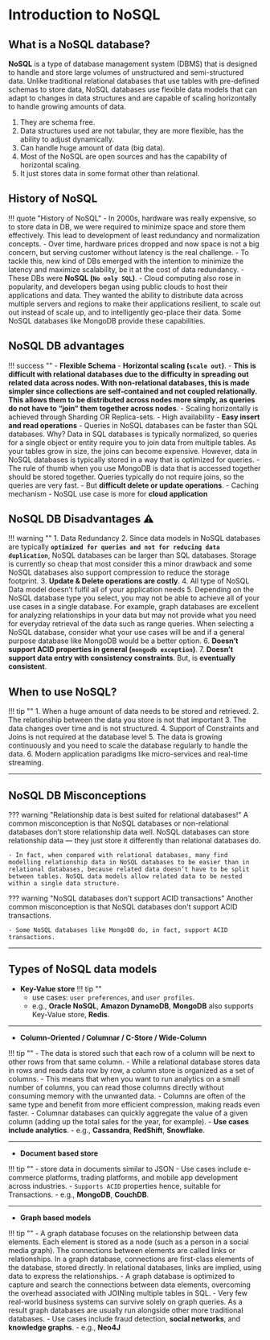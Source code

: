 # Introduction to NoSQL


## What is a NoSQL database?

**NoSQL** is a type of database management system (DBMS) that is designed to handle and store large volumes of unstructured and semi-structured data. Unlike traditional relational databases that use tables with pre-defined schemas to store data, NoSQL databases use flexible data models that can adapt to changes in data structures and are capable of scaling horizontally to handle growing amounts of data.

1. They are schema free.
2. Data structures used are not tabular, they are more flexible, has the ability to adjust dynamically.
3. Can handle huge amount of data (big data).
4. Most of the NoSQL are open sources and has the capability of horizontal scaling.
5. It just stores data in some format other than relational.


## History of NoSQL


!!! quote "History of NoSQL"
	- In 2000s, hardware was really expensive, so to store data in DB, we were required to minimize space and store them effectively. This lead to development of least redundancy and normalization concepts.
	- Over time, hardware prices dropped and now space is not a big concern, but serving customer without latency is the real challenge.
	- To tackle this, new kind of DBs emerged with the intention to minimize the latency and maximize scalability, be it at the cost of data redundancy.
	- These DBs were **NoSQL (`No only SQL`)**.
	- Cloud computing also rose in popularity, and developers began using public clouds to host their applications and data. They wanted the ability to distribute data across multiple servers and regions to make their applications resilient, to scale out out instead of scale up, and to intelligently geo-place their data. Some NoSQL databases like MongoDB provide these capabilities.



## NoSQL DB advantages

!!! success ""
	- **Flexible Schema**
	- **Horizontal scaling (`scale out`)**.
    	- **This is difficult with relational databases due to the difficulty in spreading out related data across nodes. With non-relational databases, this is made simpler since collections are self-contained and not coupled relationally. This allows them to be distributed across nodes more simply, as queries do not have to “join” them together across nodes**.
	- Scaling horizontally is achieved through Sharding OR Replica-sets.
	- High availability
	- **Easy insert and read operations**
    	- Queries in NoSQL databases can be faster than SQL databases. Why? Data in SQL databases is typically normalized, so queries for a single object or entity require you to join data from multiple tables. As your tables grow in size, the joins can become expensive. However, data in NoSQL databases is typically stored in a way that is optimized for queries.
    	- The rule of thumb when you use MongoDB is data that is accessed together should be stored together. Queries typically do not require joins, so the queries are very fast.
    	- But **difficult delete or update operations**.
	- Caching mechanism
	- NoSQL use case is more for **cloud application**




## NoSQL DB Disadvantages ⚠️

!!! warning ""
	1. Data Redundancy
	2. Since data models in NoSQL databases are typically **`optimized for queries and not for reducing data duplication`**, NoSQL databases can be larger than SQL databases. Storage is currently so cheap that most consider this a minor drawback and some NoSQL databases also support compression to reduce the storage footprint.
	3. **Update & Delete operations are costly**.
	4. All type of NoSQL Data model doesn’t fulfil all of your application needs
	5. Depending on the NoSQL database type you select, you may not be able to achieve all of your use cases in a single
	database. For example, graph databases are excellent for analyzing relationships in your data but may not provide what you need for everyday retrieval of the data such as range queries. When selecting a NoSQL database, consider what your use cases will be and if a general purpose database like MongoDB would be a better option.
	6. **Doesn’t support ACID properties in general (`mongodb exception`)**.
	7. **Doesn’t support data entry with consistency constraints**. But, is **eventually consistent**.




## When to use NoSQL?

!!! tip ""
	1. When a huge amount of data needs to be stored and retrieved.
    2. The relationship between the data you store is not that important
    3. The data changes over time and is not structured.
    4. Support of Constraints and Joins is not required at the database level
    5. The data is growing continuously and you need to scale the database regularly to handle the data.
	6. Modern application paradigms like micro-services and real-time streaming.

---



## NoSQL DB Misconceptions

??? warning "Relationship data is best suited for relational databases!"
	A common misconception is that NoSQL databases or non-relational databases don’t store relationship data well. NoSQL databases can store relationship data — they just store it differently than relational databases do.

	- In fact, when compared with relational databases, many find modelling relationship data in NoSQL databases to be easier than in relational databases, because related data doesn’t have to be split between tables. NoSQL data models allow related data to be nested within a single data structure.

??? warning "NoSQL databases don't support ACID transactions"
	Another common misconception is that NoSQL databases don't support ACID transactions.

	- Some NoSQL databases like MongoDB do, in fact, support ACID transactions.


---


## Types of NoSQL data models


- **Key-Value store**
!!! tip ""
	- use cases: `user preferences`, and `user profiles`.
	- e.g., **Oracle NoSQL**, **Amazon DynamoDB**, **MongoDB** also supports Key-Value store, **Redis**.


---


- **Column-Oriented / Columnar / C-Store / Wide-Column**

!!! tip ""
	- The data is stored such that each row of a column will be next to other rows from that same column.
	- While a relational database stores data in rows and reads data row by row, a column store is organized as a set of columns.
	- This means that when you want to run analytics on a small number of columns, you can read those columns directly without consuming memory with the unwanted data.
	- Columns are often of the same type and benefit from more efficient compression, making reads even faster.
	- Columnar databases can quickly aggregate the value of a given column (adding up the total sales for the year, for example).
	- **Use cases include analytics**.
	- e.g., **Cassandra**, **RedShift**, **Snowflake**.


---


- **Document based store**


!!! tip ""
	- store data in documents similar to JSON
	- Use cases include e-commerce platforms, trading platforms, and mobile app development across industries.
	- `Supports ACID` properties hence, suitable for Transactions.
	- e.g., **MongoDB**, **CouchDB**.


---


- **Graph based models**


!!! tip ""
	- A graph database focuses on the relationship between data elements. Each element is stored as a node (such as a person in a social media graph). The connections between elements are called links or relationships. In a graph database, connections are first-class elements of the database, stored directly. In relational databases, links are implied, using data to express the relationships.
	- A graph database is optimized to capture and search the connections between data elements, overcoming the overhead associated with JOINing multiple tables in SQL.
	- Very few real-world business systems can survive solely on graph queries. As a result graph databases are usually run alongside other more traditional databases.
	- Use cases include fraud detection, **social networks**, and **knowledge graphs**.
	- e.g., **Neo4J**



